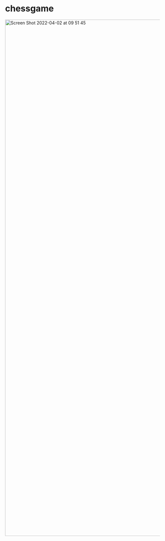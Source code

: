 # chessgame
<img width="1680" alt="Screen Shot 2022-04-02 at 09 51 45" src="https://user-images.githubusercontent.com/58531874/161375564-e588957f-2575-4925-9a10-c4b585857faa.png">
